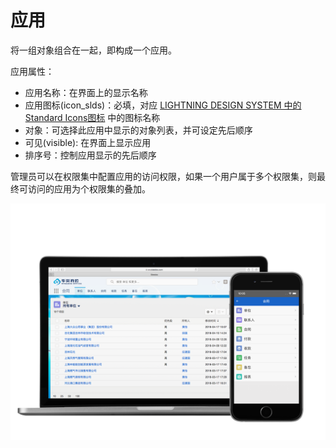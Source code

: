 应用
===

将一组对象组合在一起，即构成一个应用。

应用属性：
- 应用名称：在界面上的显示名称
- 应用图标(icon_slds)：必填，对应 [LIGHTNING DESIGN SYSTEM 中的Standard Icons图标](https://www.lightningdesignsystem.com/icons/#standard) 中的图标名称
- 对象：可选择此应用中显示的对象列表，并可设定先后顺序
- 可见(visible): 在界面上显示应用
- 排序号：控制应用显示的先后顺序

管理员可以在权限集中配置应用的访问权限，如果一个用户属于多个权限集，则最终可访问的应用为个权限集的叠加。


![电脑、手机界面展示](images/mac_mobile_list.png)